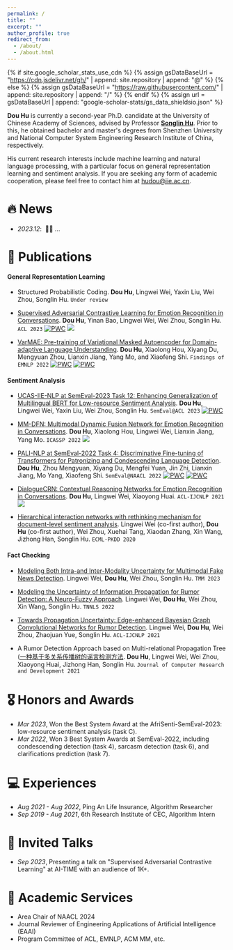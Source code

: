 ```yaml
---
permalink: /
title: ""
excerpt: ""
author_profile: true
redirect_from: 
  - /about/
  - /about.html
---
```


{% if site.google_scholar_stats_use_cdn %}
{% assign gsDataBaseUrl = "https://cdn.jsdelivr.net/gh/" | append: site.repository | append: "@" %}
{% else %}
{% assign gsDataBaseUrl = "https://raw.githubusercontent.com/" | append: site.repository | append: "/" %}
{% endif %}
{% assign url = gsDataBaseUrl | append: "google-scholar-stats/gs_data_shieldsio.json" %}

<span class='anchor' id='about-me'></span>

**Dou Hu** is currently a second-year Ph.D. candidate at the University of Chinese Academy of Sciences, advised by Professor [**Songlin Hu**](https://people.ucas.edu.cn/~husonglin?language=en). 
Prior to this, he obtained bachelor and master's degrees from Shenzhen University and National Computer System Engineering Research Institute of China, respectively. 

His current research interests include machine learning and natural language processing, with a particular focus on general representation learning and sentiment analysis. 
If you are seeking any form of academic cooperation, please feel free to contact him at [hudou@iie.ac.cn](mailto:hudou@iie.ac.cn).

# 🔥 News
- *2023.12*: &nbsp;🎉🎉 ... 


# 📖 Publications

#### General Representation Learning

- Structured Probabilistic Coding. **Dou Hu**, Lingwei Wei, Yaxin Liu, Wei Zhou, Songlin Hu. ``Under review`` 

- [Supervised Adversarial Contrastive Learning for Emotion Recognition in Conversations](https://aclanthology.org/2023.acl-long.606.pdf). **Dou Hu**, Yinan Bao, Lingwei Wei, Wei Zhou, Songlin Hu. ``ACL 2023``
[![PWC](https://img.shields.io/endpoint.svg?url=https://paperswithcode.com/badge/supervised-adversarial-contrastive-learning/emotion-recognition-in-conversation-on-4&style=social)](https://paperswithcode.com/sota/emotion-recognition-in-conversation-on-4?p=supervised-adversarial-contrastive-learning)
[![](https://img.shields.io/github/stars/zerohd4869/SACL?style=social&label=Stars)](https://github.com/zerohd4869/SACL)

- [VarMAE: Pre-training of Variational Masked Autoencoder for Domain-adaptive Language Understanding](https://aclanthology.org/2022.findings-emnlp.468.pdf). **Dou Hu**, Xiaolong Hou, Xiyang Du, Mengyuan Zhou, Lianxin Jiang, Yang Mo, and Xiaofeng Shi. ``Findings of EMNLP 2022`` 
[![PWC](https://img.shields.io/endpoint.svg?url=https://paperswithcode.com/badge/varmae-pre-training-of-variational-masked/citation-intent-classification-on-acl-arc&style=social)](https://paperswithcode.com/sota/citation-intent-classification-on-acl-arc?p=varmae-pre-training-of-variational-masked)
[![PWC](https://img.shields.io/endpoint.svg?url=https://paperswithcode.com/badge/varmae-pre-training-of-variational-masked/participant-intervention-comparison-outcome&style=social)](https://paperswithcode.com/sota/participant-intervention-comparison-outcome?p=varmae-pre-training-of-variational-masked)


#### Sentiment Analysis

- [UCAS-IIE-NLP at SemEval-2023 Task 12: Enhancing Generalization of Multilingual BERT for Low-resource Sentiment Analysis](https://aclanthology.org/2023.semeval-1.255.pdf). **Dou Hu**, Lingwei Wei, Yaxin Liu, Wei Zhou, Songlin Hu. ``SemEval@ACL 2023``
[![PWC](https://img.shields.io/endpoint.svg?url=https://paperswithcode.com/badge/ucas-iie-nlp-at-semeval-2023-task-12/zero-shot-sentiment-classification-on&style=social)](https://paperswithcode.com/sota/zero-shot-sentiment-classification-on?p=ucas-iie-nlp-at-semeval-2023-task-12)

- [MM-DFN: Multimodal Dynamic Fusion Network for Emotion Recognition in Conversations](https://arxiv.org/pdf/2203.02385.pdf). **Dou Hu**, Xiaolong Hou, Lingwei Wei, Lianxin Jiang, Yang Mo. ``ICASSP 2022`` 
[![](https://img.shields.io/github/stars/zerohd4869/MM-DFN?style=social&label=Stars)](https://github.com/zerohd4869/MM-DFN)

- [PALI-NLP at SemEval-2022 Task 4: Discriminative Fine-tuning of Transformers for Patronizing and Condescending Language Detection](https://aclanthology.org/2022.semeval-1.43.pdf). **Dou Hu**, Zhou Mengyuan, Xiyang Du, Mengfei Yuan, Jin Zhi, Lianxin Jiang, Mo Yang, Xiaofeng Shi. ``SemEval@NAACL 2022`` 
[![PWC](https://img.shields.io/endpoint.svg?url=https://paperswithcode.com/badge/pali-nlp-at-semeval-2022-task-4/binary-condescension-detection-on-dpm&style=social)](https://paperswithcode.com/sota/binary-condescension-detection-on-dpm?p=pali-nlp-at-semeval-2022-task-4) [![PWC](https://img.shields.io/endpoint.svg?url=https://paperswithcode.com/badge/pali-nlp-at-semeval-2022-task-4/multi-label-condescension-detection-on-dpm)](https://paperswithcode.com/sota/multi-label-condescension-detection-on-dpm?p=pali-nlp-at-semeval-2022-task-4)

- [DialogueCRN: Contextual Reasoning Networks for Emotion Recognition in Conversations](https://aclanthology.org/2021.acl-long.547.pdf). **Dou Hu**, Lingwei Wei, Xiaoyong Huai. ``ACL-IJCNLP 2021`` 
[![](https://img.shields.io/github/stars/zerohd4869/DialogueCRN?style=social&label=Stars)](https://github.com/zerohd4869/DialogueCRN)

- [Hierarchical interaction networks with rethinking mechanism for document-level sentiment analysis](https://arxiv.org/pdf/2007.08445.pdf). Lingwei Wei (co-first author), **Dou Hu** (co-first author), Wei Zhou, Xuehai Tang, Xiaodan Zhang, Xin Wang, Jizhong Han, Songlin Hu. ``ECML-PKDD 2020`` 


#### Fact Checking

- [Modeling Both Intra-and Inter-Modality Uncertainty for Multimodal Fake News Detection](https://ieeexplore.ieee.org/document/10261246). Lingwei Wei, **Dou Hu**, Wei Zhou, Songlin Hu. ``TMM 2023`` 

- [Modeling the Uncertainty of Information Propagation for Rumor Detection: A Neuro-Fuzzy Approach](https://ieeexplore.ieee.org/abstract/document/9837882). Lingwei Wei, **Dou Hu**, Wei Zhou, Xin Wang, Songlin Hu.  ``TNNLS 2022``

- [Towards Propagation Uncertainty: Edge-enhanced Bayesian Graph Convolutional Networks for Rumor Detection](https://aclanthology.org/2021.acl-long.297.pdf). Lingwei Wei, **Dou Hu**, Wei Zhou, Zhaojuan Yue, Songlin Hu. ``ACL-IJCNLP 2021``

- A Rumor Detection Approach based on Multi-relational Propagation Tree ([一种基于多关系传播树的谣言检测方法]((https://crad.ict.ac.cn/cn/article/doi/10.7544/issn1000-1239.2021.20200810)). **Dou Hu**, Lingwei Wei, Wei Zhou, Xiaoyong Huai, Jizhong Han, Songlin Hu. ``Journal of Computer Research and Development 2021``

# 🎖 Honors and Awards
- *Mar 2023*, Won the Best System Award at the AfriSenti-SemEval-2023: low-resource sentiment analysis (task C).
- *Mar 2022*, Won 3 Best System Awards at SemEval-2022, including condescending detection (task 4), sarcasm detection (task 6), and clarifications prediction (task 7).

# 💻 Experiences
- *Aug 2021 - Aug 2022*, Ping An Life Insurance, Algorithm Researcher
- *Sep 2019 - Aug 2021*, 6th Research Institute of CEC, Algorithm Intern

# 💬 Invited Talks
- *Sep 2023*, Presenting a talk on "Supervised Adversarial Contrastive Learning" at AI-TIME with an audience of 1K+.

# 📝 Academic Services
- Area Chair of NAACL 2024
- Journal Reviewer of Engineering Applications of Artificial Intelligence (EAAI)
- Program Committee of ACL, EMNLP, ACM MM, etc.
